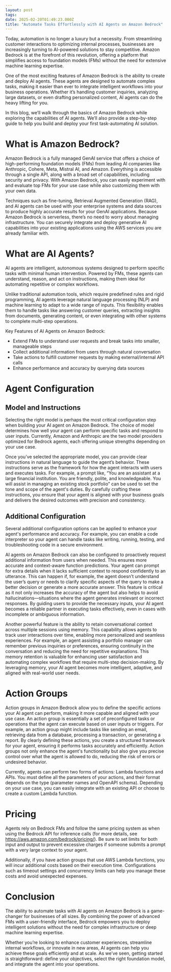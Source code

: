 ```yaml
---
layout: post
tags:
date: 2025-02-20T01:49:23.000Z
title: "Automate Tasks Effortlessly with AI Agents on Amazon Bedrock"
---
```


Today, automation is no longer a luxury but a necessity. From streamlining customer interactions to optimizing internal processes, businesses are increasingly turning to AI-powered solutions to stay competitive. Amazon Bedrock is at the forefront of this revolution, offering a platform that simplifies access to foundation models (FMs) without the need for extensive machine learning expertise.

One of the most exciting features of Amazon Bedrock is the ability to create and deploy AI agents. These agents are designed to automate complex tasks, making it easier than ever to integrate intelligent workflows into your business operations. Whether it’s handling customer inquiries, analyzing large datasets, or even drafting personalized content, AI agents can do the heavy lifting for you.

In this blog, we’ll walk through the basics of Amazon Bedrock while exploring the capabilities of AI agents. We’ll also provide a step-by-step guide to help you build and deploy your first task-automating AI solution.

# What is Amazon Bedrock?

Amazon Bedrock is a fully managed GenAI service that offers a choice of high-performing foundation models (FMs) from leading AI companies like Anthropic, Cohere, Meta, Mistral AI, and Amazon. Everything is accessible through a single API, along with a broad set of capabilities, including security and privacy. With Amazon Bedrock, you can easily experiment with and evaluate top FMs for your use case while also customizing them with your own data.

Techniques such as fine-tuning, Retrieval Augmented Generation (RAG), and AI agents can be used with your enterprise systems and data sources to produce highly accurate results for your GenAI applications. Because Amazon Bedrock is serverless, there’s no need to worry about managing infrastructure. You can securely integrate and deploy generative AI capabilities into your existing applications using the AWS services you are already familiar with.

# What are AI Agents?

AI agents are intelligent, autonomous systems designed to perform specific tasks with minimal human intervention. Powered by FMs, these agents can understand, reason, and act on instructions, making them ideal for automating repetitive or complex workflows.

Unlike traditional automation tools, which require predefined rules and rigid programming, AI agents leverage natural language processing (NLP) and machine learning to adapt to a wide range of inputs. This flexibility enables them to handle tasks like answering customer queries, extracting insights from documents, generating content, or even integrating with other systems to complete multi-step operations.

Key Features of AI Agents on Amazon Bedrock:

- Extend FMs to understand user requests and break tasks into smaller, manageable steps
- Collect additional information from users through natural conversation
- Take actions to fulfill customer requests by making external/internal API calls
- Enhance performance and accuracy by querying data sources

# Agent Configuration

## Model and Instructions

Selecting the right model is perhaps the most critical configuration step when building your AI agent on Amazon Bedrock. The choice of model determines how well your agent can perform specific tasks and respond to user inputs. Currently, Amazon and Anthropic are the two model providers optimized for Bedrock agents, each offering unique strengths depending on your use case.

Once you’ve selected the appropriate model, you can provide clear instructions in natural language to guide the agent’s behavior. These instructions serve as the framework for how the agent interacts with users and executes tasks. For example, a prompt like, “You are an assistant at a large financial institution. You are friendly, polite, and knowledgeable. You will assist in managing an existing stock portfolio” can be used to set the tone and scope of the agent's duties. By carefully crafting these instructions, you ensure that your agent is aligned with your business goals and delivers the desired outcomes with precision and consistency.

## Additional Configuration

Several additional configuration options can be applied to enhance your agent's performance and accuracy. For example, you can enable a code interpreter so your agent can handle tasks like writing, running, testing, and troubleshooting code in a secure environment.

AI agents on Amazon Bedrock can also be configured to proactively request additional information from users when needed. This ensures more accurate and context-aware function predictions. Your agent can prompt for extra details when it lacks sufficient context to respond confidently to an utterance. This can happen if, for example, the agent doesn’t understand the user’s query or needs to clarify specific aspects of the query to make a better decision or generate a more accurate answer. This feature is critical as it not only increases the accuracy of the agent but also helps to avoid hallucinations—situations where the agent generates irrelevant or incorrect responses. By guiding users to provide the necessary inputs, your AI agent becomes a reliable partner in executing tasks effectively, even in cases with incomplete or ambiguous information.

Another powerful feature is the ability to retain conversational context across multiple sessions using memory. This capability allows agents to track user interactions over time, enabling more personalized and seamless experiences. For example, an agent assisting a portfolio manager can remember previous inquiries or preferences, ensuring continuity in the conversation and reducing the need for repetitive explanations. This memory retention is valuable for enhancing user satisfaction and automating complex workflows that require multi-step decision-making. By leveraging memory, your AI agent becomes more intelligent, adaptive, and aligned with real-world user needs.

# Action Groups

Action groups in Amazon Bedrock allow you to define the specific actions your AI agent can perform, making it more capable and aligned with your use case. An action group is essentially a set of preconfigured tasks or operations that the agent can execute based on user inputs or triggers. For example, an action group might include tasks like sending an email, retrieving data from a database, processing a transaction, or generating a report. By clearly defining these actions, you create a structured framework for your agent, ensuring it performs tasks accurately and efficiently. Action groups not only enhance the agent's functionality but also give you precise control over what the agent is allowed to do, reducing the risk of errors or undesired behavior.

Currently, agents can perform two forms of actions: Lambda functions and APIs. You must define all the parameters of your actions, and their format depends on the type (parameter names and OpenAPI schema). Depending on your use case, you can easily integrate with an existing API or choose to create a custom Lambda function.

# Pricing

Agents rely on Bedrock FMs and follow the same pricing system as when using the Bedrock API for inference calls (for more details, see https://aws.amazon.com/bedrock/pricing/). Be sure to set limits for both input and output to prevent excessive charges if someone submits a prompt with a very large context to your agent.

Additionally, if you have action groups that use AWS Lambda functions, you will incur additional costs based on their execution time. Configurations such as timeout settings and concurrency limits can help you manage these costs and avoid unexpected expenses.

# Conclusion

The ability to automate tasks with AI agents on Amazon Bedrock is a game-changer for businesses of all sizes. By combining the power of advanced FMs with a user-friendly interface, Bedrock empowers you to deploy intelligent solutions without the need for complex infrastructure or deep machine learning expertise.

Whether you’re looking to enhance customer experiences, streamline internal workflows, or innovate in new areas, AI agents can help you achieve these goals efficiently and at scale. As we’ve seen, getting started is straightforward: define your objectives, select the right foundation model, and integrate the agent into your operations.
